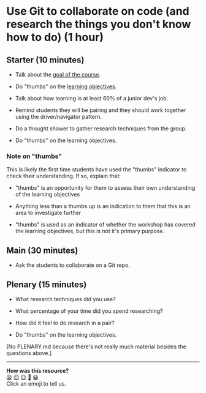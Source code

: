 # Use Git to collaborate on code (and research the things you don't know how to do) (1 hour)

## Starter (10 minutes)

* Talk about the [goal of the course](README.md#goal-of-the-course).

* Do "thumbs" on the [learning objectives](README.md#learning-objectives).

* Talk about how learning is at least 60% of a junior dev's job.

* Remind students they will be pairing and they should work together using the driver/navigator pattern.

* Do a thought shower to gather research techniques from the group.

* Do "thumbs" on the learning objectives.

### Note on "thumbs"

This is likely the first time students have used the "thumbs" indicator to check their understanding. If so, explain that:

* "thumbs" is an opportunity for them to assess their own understanding of the learning objectives

* Anything less than a thumbs up is an indication to them that this is an area to investigate further

* "thumbs" is used as an indicator of whether the workshop has covered the learning objectives, but this is not it's primary purpose.

## Main (30 minutes)

* Ask the students to collaborate on a Git repo.

## Plenary (15 minutes)

* What research techniques did you use?

* What percentage of your time did you spend researching?

* How did it feel to do research in a pair?

* Do "thumbs" on the learning objectives.

[No PLENARY.md because there's not really much material besides the questions above.]

<!-- BEGIN GENERATED SECTION DO NOT EDIT -->

---

**How was this resource?**  
[😫](https://airtable.com/shrUJ3t7KLMqVRFKR?prefill_Repository=skills-workshops&prefill_File=test_driven_development/git_and_research/COACH_INSTRUCTIONS.md&prefill_Sentiment=😫) [😕](https://airtable.com/shrUJ3t7KLMqVRFKR?prefill_Repository=skills-workshops&prefill_File=test_driven_development/git_and_research/COACH_INSTRUCTIONS.md&prefill_Sentiment=😕) [😐](https://airtable.com/shrUJ3t7KLMqVRFKR?prefill_Repository=skills-workshops&prefill_File=test_driven_development/git_and_research/COACH_INSTRUCTIONS.md&prefill_Sentiment=😐) [🙂](https://airtable.com/shrUJ3t7KLMqVRFKR?prefill_Repository=skills-workshops&prefill_File=test_driven_development/git_and_research/COACH_INSTRUCTIONS.md&prefill_Sentiment=🙂) [😀](https://airtable.com/shrUJ3t7KLMqVRFKR?prefill_Repository=skills-workshops&prefill_File=test_driven_development/git_and_research/COACH_INSTRUCTIONS.md&prefill_Sentiment=😀)  
Click an emoji to tell us.

<!-- END GENERATED SECTION DO NOT EDIT -->

